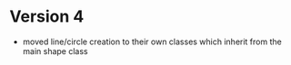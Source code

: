 # Version 4

- moved line/circle creation to their own classes which inherit from the 
main shape class
